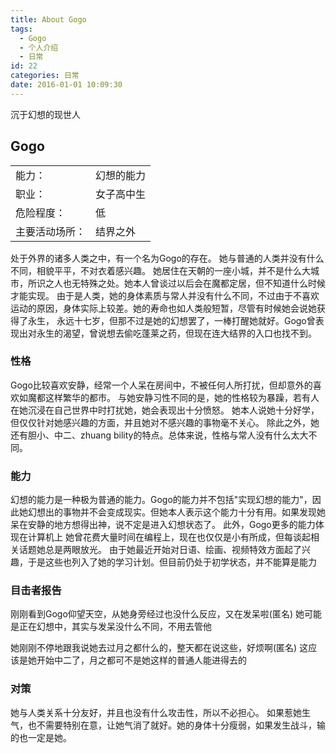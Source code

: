 ```yaml
---
title: About Gogo
tags:
  - Gogo
  - 个人介绍
  - 日常
id: 22
categories: 日常
date: 2016-01-01 10:09:30
---
```


<span class="small strong">沉于幻想的现世人</span>

## <span class="strong">Gogo</span>

<table class="strong">
	<tr>
		<td>能力：
		</td>
		<td>幻想的能力
		</td>
	</tr>
	<tr>
		<td>职业：
		</td>
		<td><span class="del">女子</span>高中生
		</td>
	</tr>
	<tr>
		<td>危险程度：</td>
		<td>低</td>
	</tr>
	<tr>
		<td>主要活动场所：</td>
		<td>结界之外</td>
	</tr>
</table>
处于外界的诸多人类之中，有一个名为Gogo的存在。 
她与普通的人类并没有什么不同，相貌平平，不对衣着感兴趣。 
她居住在天朝的一座小城，并不是什么大城市，所识之人也无特殊之处。她本人曾谈过以后会在魔都定居，但不知道什么时候才能实现。
由于是人类，她的身体素质与常人并没有什么不同，不过由于不喜欢运动的原因，身体实际上较差。她的寿命也如人类般短暂，尽管有时候她会说她获得了永生，
<span class="del">永远十七岁，</span>但那不过是她的幻想罢了，一棒打醒她就好。Gogo曾表现出对永生的渴望，曾说想去偷吃蓬莱之药，但现在连大结界的入口也找不到。 

### <span class="strong">性格</span>

Gogo比较喜欢安静，经常一个人呆在房间中，不被任何人所打扰，但却意外的喜欢如魔都这样繁华的都市。 
与她安静习性不同的是，她的性格较为暴躁，若有人在她沉浸在自己世界中时打扰她，她会表现出十分愤怒。 
她本人说她十分好学，但仅仅针对她感兴趣的方面，并且她对不感兴趣的事物毫不关心。 
除此之外，她还有胆小、中二、zhuang bility的特点。总体来说，性格与常人没有什么太大不同。

### <span class="strong">能力</span>

幻想的能力是一种极为普通的能力。Gogo的能力并不包括"实现幻想的能力"，因此她幻想出的事物并不会变成现实。但她本人表示这个能力十分有用。如果发现她呆在安静的地方想得出神，说不定是进入幻想状态了。
此外，Gogo更多的能力体现在计算机上
她曾花费大量时间在编程上，现在也仅仅是小有所成，但每谈起相关话题她总是两眼放光。
由于她最近开始对日语、绘画、视频特效方面起了兴趣，于是这些也列入了她的学习计划。但目前仍处于初学状态，并不能算是能力

### <span class="strong">目击者报告</span>

<span class="strong">刚刚看到Gogo仰望天空，从她身旁经过也没什么反应，又在发呆啦(匿名)</span>
<span class="anno">她可能是正在幻想中，其实与发呆没什么不同，不用去管他</span>

<span class="strong">她刚刚不停地跟我说她去过月之都什么的，整天都在说这些，好烦啊(匿名)</span>
<span class="anno">这应该是她开始中二了，月之都可不是她这样的普通人能进得去的</span>

### <span class="strong">对策</span>

她与人类关系十分友好，并且也没有什么攻击性，所以不必担心。
如果惹她生气，也不需要特别在意，让她气消了就好。她的身体十分瘦弱，如果发生战斗，输的也一定是她。